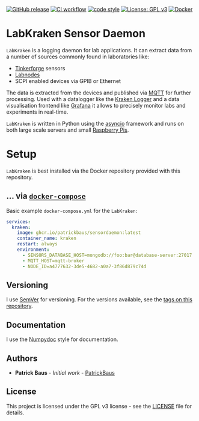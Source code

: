 [![GitHub release](https://img.shields.io/github/release/PatrickBaus/sensorDaemon.svg)](../../releases/latest)
[![CI workflow](https://img.shields.io/github/actions/workflow/status/PatrickBaus/sensorDaemon/ci.yml?branch=master&label=ci&logo=github)](../../actions?workflow=ci)
[![code style](https://img.shields.io/badge/code%20style-black-000000.svg)](https://github.com/psf/black)
[![License: GPL v3](https://img.shields.io/badge/License-GPL%20v3-blue.svg)](LICENSE)
[![Docker](https://img.shields.io/badge/docker-%230db7ed.svg?style=flat&logo=docker&logoColor=white)](../../pkgs/container/sensordaemon)
# LabKraken Sensor Daemon
`LabKraken` is a logging daemon for lab applications. It can extract data from a number of sources commonly found in
laboratories like:
 * [Tinkerforge](https://www.tinkerforge.com/en/shop/bricklets.html) sensors
 * [Labnodes](https://github.com/TU-Darmstadt-APQ/Labnode_PID)
 * SCPI enabled devices via GPIB or Ethernet

The data is extracted from the devices and published via [MQTT](https://en.wikipedia.org/wiki/MQTT) for further
processing. Used with a datalogger like the [Kraken Logger](https://github.com/PatrickBaus/database_logger) and
a data visualisation frontend like [Grafana](https://grafana.com/grafana/) it allows to precisely monitor labs and
experiments in real-time.

`LabKraken` is written in Python using the [asyncio](https://docs.python.org/3/library/asyncio.html) framework and runs on
both large scale servers and small [Raspberry Pis](https://www.raspberrypi.com/).

# Setup
`LabKraken` is best installed via the Docker repository provided with this repository.

## ... via [`docker-compose`](https://github.com/docker/compose)

Basic example `docker-compose.yml` for the `LabKraken`:
```yaml
services:
  kraken:
    image: ghcr.io/patrickbaus/sensordaemon:latest
    container_name: kraken
    restart: always
    environment:
      - SENSORS_DATABASE_HOST=mongodb://foo:bar@database-server:27017
      - MQTT_HOST=mqtt-broker
      - NODE_ID=a4777632-3de5-4682-a0a7-3f86d879c74d
```

## Versioning
I use [SemVer](http://semver.org/) for versioning. For the versions available, see the
[tags on this repository](/../../tags).

## Documentation
I use the [Numpydoc](https://numpydoc.readthedocs.io/en/latest/format.html) style for documentation.

## Authors
* **Patrick Baus** - *Initial work* - [PatrickBaus](https://github.com/PatrickBaus)

## License
This project is licensed under the GPL v3 license - see the [LICENSE](LICENSE) file for details.
